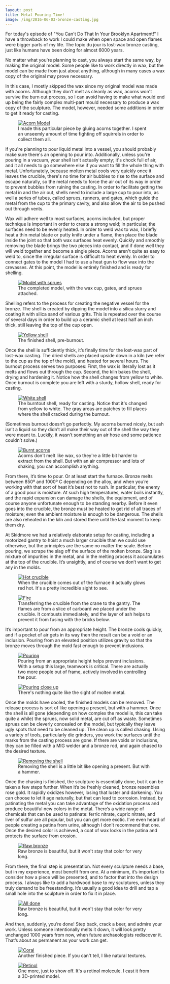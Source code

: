 ```yaml
---
layout: post
title: Metal Pouring Time!
image: /img/2016-06-03-bronze-casting.jpg
---
```


For today's episode of "You Can't Do That In Your Brooklyn Apartment!" I have a throwback to work I could make when open space and open flames were bigger parts of my life. The topic du jour is lost-wax bronze casting, just like humans have been doing for almost 6000 years.

No matter what you're planning to cast, you always start the same way, by making the original model. Some people like to work directly in wax, but the model can be made from just about anything, although in many cases a wax copy of the original may prove necessary.

In this case, I mostly skipped the wax since my original model was made with acorns. Although they don't melt as cleanly as wax, acorns won't survive the burn out process, so I can avoid having to make what would end up being the fairly complex multi-part mould necessary to produce a wax copy of the sculpture. The model, however, needed some additions in order to get it ready for casting. 

<figure>
<a href="https://lh3.googleusercontent.com/RypGCy3aA8Lzf7eEJ5OqEfeuhsSyxyxSwJCz4Pk1_56vLv4HrqWVA1n9Oz4cpK_JbS7f4f1NBtE3kpwvOrTPSweArrAbVJp8jNvpHh6Z8r_ucXP3DkA3j7DXVKJRrPovyqunqoyjYszmm44V2lhYssApfOzc2knky0G72vJXYORkhIZHpIr5O9pdUIk-uSFisLFOJzwpdONqdQ8Q-SksQ4OscXwM-XwOqBjJie56ISEdUB6KvqsbsZXFRliVqFo_Z9zv9DMufyc6yz-0cAQ1vZ0ESRWjRxw4JI6Ufdh3uigIaL4yz5fCGEVQjYIRzPsTsxAa8jY5tCWnuYHiyvba6LpYRwkJvT7x7mnZNrPeBRN3tKl469elIwkUNi512PqFNaC0h_gHi_g220ndV3DRMDbwUlLdfjpXYnfPFkVuASeskeUpMhvwUXZRoqS7Q-gElXdUGG30VpsVrwMVkzHrpMzFIEkD7xvY05fqTX7IDZl-zn4_CnnaF0E4zZq-YYs8QgMm2bo7-yg6Com44JzQpDAmCH6cZJdVZtPMjofSeJWnkT59LtqEnCg4biDs5Ry_La0qYuumOc45M4w3m4FE0hmxqt9HAbI=w1208-h1610-no" data-lightbox="Bronze" data-title="I made this particular piece by gluing acorns together. I spent an unseemly amount of time fighting off squirrels in order to collect them all.">
	<img src="https://lh3.googleusercontent.com/RypGCy3aA8Lzf7eEJ5OqEfeuhsSyxyxSwJCz4Pk1_56vLv4HrqWVA1n9Oz4cpK_JbS7f4f1NBtE3kpwvOrTPSweArrAbVJp8jNvpHh6Z8r_ucXP3DkA3j7DXVKJRrPovyqunqoyjYszmm44V2lhYssApfOzc2knky0G72vJXYORkhIZHpIr5O9pdUIk-uSFisLFOJzwpdONqdQ8Q-SksQ4OscXwM-XwOqBjJie56ISEdUB6KvqsbsZXFRliVqFo_Z9zv9DMufyc6yz-0cAQ1vZ0ESRWjRxw4JI6Ufdh3uigIaL4yz5fCGEVQjYIRzPsTsxAa8jY5tCWnuYHiyvba6LpYRwkJvT7x7mnZNrPeBRN3tKl469elIwkUNi512PqFNaC0h_gHi_g220ndV3DRMDbwUlLdfjpXYnfPFkVuASeskeUpMhvwUXZRoqS7Q-gElXdUGG30VpsVrwMVkzHrpMzFIEkD7xvY05fqTX7IDZl-zn4_CnnaF0E4zZq-YYs8QgMm2bo7-yg6Com44JzQpDAmCH6cZJdVZtPMjofSeJWnkT59LtqEnCg4biDs5Ry_La0qYuumOc45M4w3m4FE0hmxqt9HAbI=w1208-h1610-no" alt="Acorn Model" title="I made this particular piece by gluing acorns together. I spent an unseemly amount of time fighting off squirrels in order to collect them all.">
</a>
<figcaption>I made this particular piece by gluing acorns together. I spent an unseemly amount of time fighting off squirrels in order to collect them all.</figcaption>
</figure>

If you're planning to pour liquid metal into a vessel, you should probably make sure there's an opening to pour into. Additionally, unless you're pouring in a vacuum, your shell isn't actually empty; it's chock full of air, and it all needs to go somewhere else if you want to fill the whole thing with metal. Unfortunately, because molten metal cools very quickly once it leaves the crucible, there's no time for air bubbles to rise to the surface and escape naturally, so the metal needs to force the air out of its way in order to prevent bubbles from ruining the casting. In order to facilitate getting the metal in and the air out, shells need to include a large cup to pour into, as well a series of tubes, called sprues, runners, and gates, which guide the metal from the cup to the primary cavity, and also allow the air to be pushed out through vents. 

Wax will adhere well to most surfaces, acorns included, but proper technique is important in order to create a strong weld; in particular, the surfaces need to be evenly heated. In order to weld wax to wax, I briefly heat a thin metal blade or putty knife under a flame, then place the blade inside the joint so that both wax surfaces heat evenly. Quickly and smoothly removing the blade brings the two pieces into contact, and if done well they will weld together and become a single piece. Acorns aren't quite as easy to weld to, since the irregular surface is difficult to heat evenly. In order to connect gates to the model I had to use a heat gun to flow wax into the crevasses. At this point, the model is entirely finished and is ready for shelling.

<figure>
<a href="https://lh3.googleusercontent.com/Co4N4GXfgvc5_E-fl1ZpicUD3KpG8endb8hj-ecENcMEFJ4jUv3rPYBCTxqI57maQuJRrDy1YJl0s2Dh69yB4b_SG2hLKjS0bIhuuaNM1ljcPKgKgp1oY2JoaKuXgKfC1KL57Lb_AQeDd8AkT1VIiyp92IP7b-0m_vKqx-eXti9cMHv6Xnh6stWkITX9qGIrkTpRMeU7S0Zslv-dUrVQ-JF1OzabGhSyJpDPbvy_MRG1sC74mK_NfhYs1pQ_uZLscCnshZC0xiCU0s-NAk1a0V1WCpnZ4LPelzsllr_FZRkS6gJouKo_acOJ3gZj-Zow3J9wtV4spBIAl7AeinOlZ58Mu9qT-XTerxQoOaiIuxwT8bZqb9x5ctR4NUA_JP2Y0pVmQ7gKkFXPf4pF5OIiXBs22VMtTmnAx4_SvHGlfdhiCIExGXAVF237JOYHS4idueqdjoVydxpx3FUD6zPcQcX77r7YfzEL-CFMuNvgPs0p3i5usdS9Z6_VoYy4o6B507lZBbF6DHRrXIkKSbvy-xswp4flup70wjfoefBWnip9dVjJGHibxt3HOtxjqFY5HF_i5arW6ZvKL90-L1u6_PbH9ugjvmM=w1208-h1610-no" data-lightbox="Bronze" data-title="The completed model, with the wax cup, gates, and sprues attached.">
	<img src="https://lh3.googleusercontent.com/Co4N4GXfgvc5_E-fl1ZpicUD3KpG8endb8hj-ecENcMEFJ4jUv3rPYBCTxqI57maQuJRrDy1YJl0s2Dh69yB4b_SG2hLKjS0bIhuuaNM1ljcPKgKgp1oY2JoaKuXgKfC1KL57Lb_AQeDd8AkT1VIiyp92IP7b-0m_vKqx-eXti9cMHv6Xnh6stWkITX9qGIrkTpRMeU7S0Zslv-dUrVQ-JF1OzabGhSyJpDPbvy_MRG1sC74mK_NfhYs1pQ_uZLscCnshZC0xiCU0s-NAk1a0V1WCpnZ4LPelzsllr_FZRkS6gJouKo_acOJ3gZj-Zow3J9wtV4spBIAl7AeinOlZ58Mu9qT-XTerxQoOaiIuxwT8bZqb9x5ctR4NUA_JP2Y0pVmQ7gKkFXPf4pF5OIiXBs22VMtTmnAx4_SvHGlfdhiCIExGXAVF237JOYHS4idueqdjoVydxpx3FUD6zPcQcX77r7YfzEL-CFMuNvgPs0p3i5usdS9Z6_VoYy4o6B507lZBbF6DHRrXIkKSbvy-xswp4flup70wjfoefBWnip9dVjJGHibxt3HOtxjqFY5HF_i5arW6ZvKL90-L1u6_PbH9ugjvmM=w1208-h1610-no" alt="Model with sprues" title="The completed model, with the wax cup, gates, and sprues attached.">
</a>
<figcaption>The completed model, with the wax cup, gates, and sprues attached.</figcaption>
</figure>

Shelling refers to the process for creating the negative vessel for the bronze. The shell is created by dipping the model into a silica slurry and coating it with silica sand of various grits. This is repeated over the course of several days in order to build up a ceramic shell at least half an inch thick, still leaving the top of the cup open.

<figure>
<a href="https://lh3.googleusercontent.com/OGl8YTGLbMCM17EOSUgcv80krbNWSE8y8wGURftSTjqI80uDycxlHQ1456I95QY8p_0wqZ75q--bb68h1Kzk-CunayIChRBOFG7WRLh8Zr4jmLJE154au_2Hs-qxvvSRXgiud7ZGJZXpEbF3tFvKLewFUutgLK8Yftk1pcek3V99tucoVj8D4MmzkFf2AQET-xLQ6a-vWzPFeTHzDWZx3MA6y9R-lvz-BRURhnyb-2yUzLc1EHmsRLeNsHxgFvgtghTzgECvVKA3QDGdzaU84LdYSelygxxuX9oNK19YDSHsPMufmtbjXBtZ4XLYKWVSkZ-kzGGhyx9TXDH-sbuf1eKGWIwmTs2tqX71V5lrIauYrXm1ivNx-1hg_6UmH2Rl1dKmGC48vlexDwULrWv2bek_fSrKGYw8aHuXlawOrw7r7g5rCtPIUjw8CkOyZRyUKCMyv82yfJUjwLCK2TLFhX6SuNpZ0nWIC5HTN5lyH58P8SNbDXEfiKC-1xKSHr9a0z-c5S9yDGZPEZ1HX3Dha7XTyu8Sxjr5d6PBKVM3xC5GPJ_1Y3Epi2YRCBSMD6R7ff2BNHgzbvLp7X1FjJ9HTuQuerPkymM=w1208-h1610-no" data-lightbox="Bronze" data-title="The finished shell, pre-burnout.">
	<img src="https://lh3.googleusercontent.com/OGl8YTGLbMCM17EOSUgcv80krbNWSE8y8wGURftSTjqI80uDycxlHQ1456I95QY8p_0wqZ75q--bb68h1Kzk-CunayIChRBOFG7WRLh8Zr4jmLJE154au_2Hs-qxvvSRXgiud7ZGJZXpEbF3tFvKLewFUutgLK8Yftk1pcek3V99tucoVj8D4MmzkFf2AQET-xLQ6a-vWzPFeTHzDWZx3MA6y9R-lvz-BRURhnyb-2yUzLc1EHmsRLeNsHxgFvgtghTzgECvVKA3QDGdzaU84LdYSelygxxuX9oNK19YDSHsPMufmtbjXBtZ4XLYKWVSkZ-kzGGhyx9TXDH-sbuf1eKGWIwmTs2tqX71V5lrIauYrXm1ivNx-1hg_6UmH2Rl1dKmGC48vlexDwULrWv2bek_fSrKGYw8aHuXlawOrw7r7g5rCtPIUjw8CkOyZRyUKCMyv82yfJUjwLCK2TLFhX6SuNpZ0nWIC5HTN5lyH58P8SNbDXEfiKC-1xKSHr9a0z-c5S9yDGZPEZ1HX3Dha7XTyu8Sxjr5d6PBKVM3xC5GPJ_1Y3Epi2YRCBSMD6R7ff2BNHgzbvLp7X1FjJ9HTuQuerPkymM=w1208-h1610-no" alt="Yellow shell" title="The finished shell, pre-burnout.">
</a>
<figcaption>The finished shell, pre-burnout.</figcaption>
</figure>

Once the shell is sufficiently thick, it’s finally time for the lost-wax part of lost-wax casting. The dried shells are placed upside down in a kiln (we refer to the cup as the top of the mold), and heated for several hours. The burnout process serves two purposes: First, the wax is literally lost as it melts and flows out through the cup. Second, the kiln bakes the shell, drying and hardening it. Notice how the shell changes from yellow to white. Once burnout is complete you are left with a sturdy, hollow shell, ready for casting.

<figure>
<a href="https://lh3.googleusercontent.com/F5ATnCk6-78RqbXLLWCEwH4YopZ3nAo4e4Qo0ghJqcSeIWCN7vahDpxqV7t9QcVvfyUH_txxmYOV0jY6pjQaSV48MABgUzWQd9DRVC99A9lrDZuCXAtStAgBlF3sftbCNZDRmHsnBRANLAl-WLHHvJIOuCA1cg_C2qAAv0xBFigOSss0v-1fWULWT8htJK5IpLyloBH3ib-aFkuWN0VI_fcCajiHDaCmxcid2dFTVR02fj39DBD8F4wO5D53PgAZ50lhG-m1ZdHhWVt2Il7e6W8-2ygIQI_Zx6AGi9V4R1p3yVZKiwiZ_DWPQnDey4fnk0s_JvF2kVpAE8Dp7ytnDuj9d4R5g534OUwNGB-z_WW-aEhaaN8f5ICOu5IepXOInFQC8WjfX5SmQhZxnSGcxTGcIUSI5ANFRCOyCZFOyd-iY2KRHDpcGLDT_CtI9uToTPJsM-29FdZREAi-8YZbXmEVrfZYjn9ybcsSTOiG1o9tg_jqsCh_Z2VJ8R2kiXYg6UWRgbrCEOfoa9xW2d8C9ME67Dl_3q1CMl4E6tX8dRMzWASQqUfIfjIORsB53_RghgT0pl4ouM4rX618H_V5Is4MdMT5L-c=w1208-h1610-no" data-lightbox="Bronze" data-title="The burntout shell, ready for casting. Notice that it's changed from yellow to white. The gray areas are patches to fill places where the shell cracked during the burnout.">
	<img src="https://lh3.googleusercontent.com/F5ATnCk6-78RqbXLLWCEwH4YopZ3nAo4e4Qo0ghJqcSeIWCN7vahDpxqV7t9QcVvfyUH_txxmYOV0jY6pjQaSV48MABgUzWQd9DRVC99A9lrDZuCXAtStAgBlF3sftbCNZDRmHsnBRANLAl-WLHHvJIOuCA1cg_C2qAAv0xBFigOSss0v-1fWULWT8htJK5IpLyloBH3ib-aFkuWN0VI_fcCajiHDaCmxcid2dFTVR02fj39DBD8F4wO5D53PgAZ50lhG-m1ZdHhWVt2Il7e6W8-2ygIQI_Zx6AGi9V4R1p3yVZKiwiZ_DWPQnDey4fnk0s_JvF2kVpAE8Dp7ytnDuj9d4R5g534OUwNGB-z_WW-aEhaaN8f5ICOu5IepXOInFQC8WjfX5SmQhZxnSGcxTGcIUSI5ANFRCOyCZFOyd-iY2KRHDpcGLDT_CtI9uToTPJsM-29FdZREAi-8YZbXmEVrfZYjn9ybcsSTOiG1o9tg_jqsCh_Z2VJ8R2kiXYg6UWRgbrCEOfoa9xW2d8C9ME67Dl_3q1CMl4E6tX8dRMzWASQqUfIfjIORsB53_RghgT0pl4ouM4rX618H_V5Is4MdMT5L-c=w1208-h1610-no" alt="White shell" title="The burntout shell, ready for casting. Notice that it's changed from yellow to white. The gray areas are patches to fill places where the shell cracked during the burnout.">
</a>
<figcaption>The burntout shell, ready for casting. Notice that it's changed from yellow to white. The gray areas are patches to fill places where the shell cracked during the burnout.</figcaption>
</figure>

(Sometimes burnout doesn’t go perfectly. My acorns burned nicely, but ash isn’t a liquid so they didn’t all make their way out of the shell the way they were meant to. Luckily, it wasn’t something an air hose and some patience couldn’t solve.)

<figure>
<a href="https://lh3.googleusercontent.com/Bt20avflZps78xoJjbE4GJD_BiNHJfx5Y-y8acO1LGuq8GLGAuBneiSEY9k4eUF79OhdwIeIe_2pgidF0572hu8jt0B8vdI0KVmLU06lkwwWJXfj4gGiwdvaL0zOea8qRCNKXIF4CUC4Yo3KPhbuqNCeLQURK4Q_5M_jN6M8k8D8KLfm_xlctjSZvGD2jsyXO9_O20yCQu1Yl3vjc1YTMZuey8O4LR4WFAji0LHfjcX5C-NocLPlZbfnUFCnVqOdigVa7llDMSeHVdVbrJw51FnkpimYCOjKGNohUJF3bQmz7B8euvYWYd7VclqbKcjnRD2qdnOPozNxjlMnB571zqjwnNyUIBnLcsVBeq5UfeoIZaFBVfETg88-JbpCoGM6sk-hMeeB2SQBTUI1tb3In_JWtbUViOEESRf6mFOQ3B3nx19s0Z4UOLoyTK4ddLTnFWxq9me08kc6Z6NGjjNqhF2Pg6ajUxxXERSagJd2o-BaSJMarUDcu99YTBxHyl_x-EfqRCNJMfY9eGRezaUWe_G1zNc3JMFf6Zwy5HsBTIRSvk_wuTHhBbs4iTbKPdcuyD5TtocY8RINYJe18MA3YmkUO3KXlsg=w1208-h1610-no" data-lightbox="Bronze" data-title="Acorns don't melt like wax, so they're a little bit harder to extract from the shell. But with an air compressor and lots of shaking, you can accomplish anything.">
	<img src="https://lh3.googleusercontent.com/Bt20avflZps78xoJjbE4GJD_BiNHJfx5Y-y8acO1LGuq8GLGAuBneiSEY9k4eUF79OhdwIeIe_2pgidF0572hu8jt0B8vdI0KVmLU06lkwwWJXfj4gGiwdvaL0zOea8qRCNKXIF4CUC4Yo3KPhbuqNCeLQURK4Q_5M_jN6M8k8D8KLfm_xlctjSZvGD2jsyXO9_O20yCQu1Yl3vjc1YTMZuey8O4LR4WFAji0LHfjcX5C-NocLPlZbfnUFCnVqOdigVa7llDMSeHVdVbrJw51FnkpimYCOjKGNohUJF3bQmz7B8euvYWYd7VclqbKcjnRD2qdnOPozNxjlMnB571zqjwnNyUIBnLcsVBeq5UfeoIZaFBVfETg88-JbpCoGM6sk-hMeeB2SQBTUI1tb3In_JWtbUViOEESRf6mFOQ3B3nx19s0Z4UOLoyTK4ddLTnFWxq9me08kc6Z6NGjjNqhF2Pg6ajUxxXERSagJd2o-BaSJMarUDcu99YTBxHyl_x-EfqRCNJMfY9eGRezaUWe_G1zNc3JMFf6Zwy5HsBTIRSvk_wuTHhBbs4iTbKPdcuyD5TtocY8RINYJe18MA3YmkUO3KXlsg=w1208-h1610-no" alt="Burnt acorns" title="Acorns don't melt like wax, so they're a little bit harder to extract from the shell. But with an air compressor and lots of shaking, you can accomplish anything.">
</a>
<figcaption>Acorns don't melt like wax, so they're a little bit harder to extract from the shell. But with an air compressor and lots of shaking, you can accomplish anything.</figcaption>
</figure>

From there, it’s time to pour. Or at least start the furnace. Bronze melts between 850º and 1000º C depending on the alloy, and when you’re working with that sort of heat it’s best not to rush. In particular, the enemy of a good pour is moisture. At such high temperatures, water boils instantly, and the rapid expansion can damage the shells, the equipment, and of course anyone unfortunate enough to be standing nearby. Before it even goes into the crucible, the bronze must be heated to get rid of all traces of moisture; even the ambient moisture is enough to be dangerous. The shells are also reheated in the kiln and stored there until the last moment to keep them dry.

At Skidmore we had a relatively elaborate setup for casting, including a motorized gantry to hoist a much larger crucible than we could use otherwise, but the principles are the same no matter the scale. Before pouring, we scrape the slag off the surface of the molten bronze. Slag is a mixture of impurities in the metal, and in the melting process it accumulates at the top of the crucible. It’s unsightly, and of course we don’t want to get any in the molds.

<figure>
<a href="https://lh3.googleusercontent.com/CLsY8r6b2GHuQWm7AI7v6nk1NqN-F8G8QFWhDW0Iw89VTFmEkRcHxhYMg8YiupCg5rxloM4qvPnL0KH2d1j1bpOGKf5m_SOo9p4dJGJcPmwBvM4LyoEJ08yDDV-YxVdYLuMsA5D6T6urJR5_t0fgh1-kLqZohacTJ1FPE__lPygmkDQt9suW9rkfFq7wS2bFtiqkIbuWKU_TYj-5kEOROM5aCBTkTVLEPsgMyQqkP150ddumNtOU_MAo4eHg4NP2Cbv8mKJE_ypD1gCBnxtb0WNyVyQLbSN5Pq70ZwJ6ApOfjhihCd3FA1OJipAKr6sCydqzMuj51K9yE2cQEUhf7bgsY8GwLeqaI39e47tzS26Ak4NkHfr_tlUghfv4_yHkppEq9lBYJyoRAW6ZgXhSKsfWGwSos7XMnofXg0JQgsBXzOLLj9eP29NAVf7bnoOFOa2FrWfDKcEZrJPIAfERHFTrlO901qV9qayqBKWWSzerVxxei5WiS4OquNMYx_opgqpXFQuIayQqMZvWT1VlutTmBEn2We516ruODNvlZZYNlw7kufcFuuFtsMgPUNjaHfKO0-Z0FfzAVtp4FfNxb5HHPZDs_mA=w2048-h1360-no" data-lightbox="Bronze" data-title="When the crucible comes out of the furnace it actually glows red hot. It's a pretty incredible sight to see.">
	<img src="https://lh3.googleusercontent.com/CLsY8r6b2GHuQWm7AI7v6nk1NqN-F8G8QFWhDW0Iw89VTFmEkRcHxhYMg8YiupCg5rxloM4qvPnL0KH2d1j1bpOGKf5m_SOo9p4dJGJcPmwBvM4LyoEJ08yDDV-YxVdYLuMsA5D6T6urJR5_t0fgh1-kLqZohacTJ1FPE__lPygmkDQt9suW9rkfFq7wS2bFtiqkIbuWKU_TYj-5kEOROM5aCBTkTVLEPsgMyQqkP150ddumNtOU_MAo4eHg4NP2Cbv8mKJE_ypD1gCBnxtb0WNyVyQLbSN5Pq70ZwJ6ApOfjhihCd3FA1OJipAKr6sCydqzMuj51K9yE2cQEUhf7bgsY8GwLeqaI39e47tzS26Ak4NkHfr_tlUghfv4_yHkppEq9lBYJyoRAW6ZgXhSKsfWGwSos7XMnofXg0JQgsBXzOLLj9eP29NAVf7bnoOFOa2FrWfDKcEZrJPIAfERHFTrlO901qV9qayqBKWWSzerVxxei5WiS4OquNMYx_opgqpXFQuIayQqMZvWT1VlutTmBEn2We516ruODNvlZZYNlw7kufcFuuFtsMgPUNjaHfKO0-Z0FfzAVtp4FfNxb5HHPZDs_mA=w2048-h1360-no" alt="Hot crucible" title="When the crucible comes out of the furnace it actually glows red hot. It's a pretty incredible sight to see.">
</a>
<figcaption>When the crucible comes out of the furnace it actually glows red hot. It's a pretty incredible sight to see.</figcaption>
</figure>

<figure>
<a href="https://lh3.googleusercontent.com/Irst_WENnzfva3MIn0UDmExDhXJKPs4godOC1fgePe9-mfp5PXa5YbnR8V26v7lcLNSfUmNUFacUasvsbaG6xeDKZudwZjhNYkG8f5NcjhQp4yVqvO-q-9qITtGj-BN2SoO2sH0Hn75Rz4JLWzQ2vOTxq1K3gQECwu9Pk66_fIaQHEJEoKPE-fAgT5hV5_UDcP_d3tubvQ70F1wQbDPqZlSvk59-RTy3VfPJ0-yw996eHenKTNn5kAo1HQkJ7jy0SlFXRk6rCtJJu7gl6OhgMzHZX8z-YIJzUankufSI7ZgjeRnYhQmyR8TH4C57xydU7Ur-EOUGUkmYjcbo3MBzLYGkm5iocIz9pg3uVQuw0166Yr8dljmwCowbr2I6r_9VYCM80p8473Hvg0ODDdhdcjv11w5ZaCWleNxlJDytDv4J5EANCXjuMQ8ZBToqoEMkZ3UHsFRZCPxn2cMFrHbXxmg298ZNvWR2pfWFU5lfuwYtEZOozJRgoV9g8DF8b8Pe8utBUWLCumP4QeGaybH8JtqDB9hFSVMTpTVl6TIReuTs9U3GgeUvME79wwdimD5fVxjw0CgQWzp6miag2EYnNFsZleCc8No=w2048-h1391-no" data-lightbox="Bronze" data-title="Transferring the crucible from the crane to the gantry. The flames are from a slice of carboard we placed under the crucible. It combusts immediately, and the layer of ash helps to prevent it from fusing with the bricks below.">
	<img src="https://lh3.googleusercontent.com/Irst_WENnzfva3MIn0UDmExDhXJKPs4godOC1fgePe9-mfp5PXa5YbnR8V26v7lcLNSfUmNUFacUasvsbaG6xeDKZudwZjhNYkG8f5NcjhQp4yVqvO-q-9qITtGj-BN2SoO2sH0Hn75Rz4JLWzQ2vOTxq1K3gQECwu9Pk66_fIaQHEJEoKPE-fAgT5hV5_UDcP_d3tubvQ70F1wQbDPqZlSvk59-RTy3VfPJ0-yw996eHenKTNn5kAo1HQkJ7jy0SlFXRk6rCtJJu7gl6OhgMzHZX8z-YIJzUankufSI7ZgjeRnYhQmyR8TH4C57xydU7Ur-EOUGUkmYjcbo3MBzLYGkm5iocIz9pg3uVQuw0166Yr8dljmwCowbr2I6r_9VYCM80p8473Hvg0ODDdhdcjv11w5ZaCWleNxlJDytDv4J5EANCXjuMQ8ZBToqoEMkZ3UHsFRZCPxn2cMFrHbXxmg298ZNvWR2pfWFU5lfuwYtEZOozJRgoV9g8DF8b8Pe8utBUWLCumP4QeGaybH8JtqDB9hFSVMTpTVl6TIReuTs9U3GgeUvME79wwdimD5fVxjw0CgQWzp6miag2EYnNFsZleCc8No=w2048-h1391-no" alt="Fire" title="Transferring the crucible from the crane to the gantry. The flames are from a slice of carboard we placed under the crucible. It combusts immediately, and the layer of ash helps to prevent it from fusing with the bricks below.">
</a>
<figcaption>Transferring the crucible from the crane to the gantry. The flames are from a slice of carboard we placed under the crucible. It combusts immediately, and the layer of ash helps to prevent it from fusing with the bricks below.</figcaption>
</figure>

It’s important to pour from an appropriate height. The bronze cools quickly, and if a pocket of air gets in its way then the result can be a void or an inclusion. Pouring from an elevated position utilizes gravity so that the bronze moves through the mold fast enough to prevent inclusions.

<figure>
<a href="https://lh3.googleusercontent.com/CkuWb6UkPAuB10ZGg2H6IqGihVfOqE7MX8vHIBJF286YGCHsnvmuGNVCVgrJIfX12vrMAb67hUH8C5YwW0T5EoYzNmYrx3KjJTidJwfglu2loQEopKNAJommxinlKJH_QFdFLL2BCkLXreabVzzrRnokUM4WAlYHxydI0_slyRIjpKxG9Z3jeIf0lHxZ42-ItRHbWhprbz8mYaIfoOU4whvTkRCDXfYhs1kLpIafkzmSdqTbC4q7ZZ-siJBKimV8qoSCMZyHeMKzyi4VNgEjCwL6Q7jRfdZDOqWow58IWzrbMxqLea1hWpfK6sF36kikD75AXarq2S51tRApOYbyFHeckQ52DeWIGVQrpRiIcNurP-NiRrK4y-hkwCRxxWCEcwrqRKJcdpIhcpv-ACAK_2np8I7ivA6zl1ZuPVuH0LSL1SCh9-mGCI6A856IilhhqzPFrd4EOf6QmYTD8MX3uYvMKxNO7NdxWlEpczrEBFHc5YJU_KgcTtvYRe67RcOcV5vDiWeYMcIVaIJJ_C4r8dBrzdBTMe9xk3japPCTPcfGGRbAnD0fw7vNg-GBa1j7eCVjFMmO2gEnToj7mDZye1lpyu_uc8I=w2048-h1360-no" data-lightbox="Bronze" data-title="Pouring from an appropriate height helps prevent inclusions. With a setup this large, teamwork is critical. There are actually two more people out of frame, actively involved in controlling the pour.">
	<img src="https://lh3.googleusercontent.com/CkuWb6UkPAuB10ZGg2H6IqGihVfOqE7MX8vHIBJF286YGCHsnvmuGNVCVgrJIfX12vrMAb67hUH8C5YwW0T5EoYzNmYrx3KjJTidJwfglu2loQEopKNAJommxinlKJH_QFdFLL2BCkLXreabVzzrRnokUM4WAlYHxydI0_slyRIjpKxG9Z3jeIf0lHxZ42-ItRHbWhprbz8mYaIfoOU4whvTkRCDXfYhs1kLpIafkzmSdqTbC4q7ZZ-siJBKimV8qoSCMZyHeMKzyi4VNgEjCwL6Q7jRfdZDOqWow58IWzrbMxqLea1hWpfK6sF36kikD75AXarq2S51tRApOYbyFHeckQ52DeWIGVQrpRiIcNurP-NiRrK4y-hkwCRxxWCEcwrqRKJcdpIhcpv-ACAK_2np8I7ivA6zl1ZuPVuH0LSL1SCh9-mGCI6A856IilhhqzPFrd4EOf6QmYTD8MX3uYvMKxNO7NdxWlEpczrEBFHc5YJU_KgcTtvYRe67RcOcV5vDiWeYMcIVaIJJ_C4r8dBrzdBTMe9xk3japPCTPcfGGRbAnD0fw7vNg-GBa1j7eCVjFMmO2gEnToj7mDZye1lpyu_uc8I=w2048-h1360-no" alt="Pouring" title="Pouring from an appropriate height helps prevent inclusions. With a setup this large, teamwork is critical. There are actually two more people out of frame, actively involved in controlling the pour.">
</a>
<figcaption>Pouring from an appropriate height helps prevent inclusions. With a setup this large, teamwork is critical. There are actually two more people out of frame, actively involved in controlling the pour.</figcaption>
</figure>

<figure>
<a href="https://lh3.googleusercontent.com/GgLOWbA_jASOIaJYxQFrFdr9ro4k8ID6fRbNtnABUbLM-R3PQC3QbVq6q20doVtFftQTf1Ajv9V17h6fBsb8f01NCIEBodJAONB-cLExgX7JJSQ4gycSyMD3sVVB5pF9echF0pSOfCeg3CzoKi9JPrjFBo4XwYJlrm44BzwHMY-WTA1dFCgl73Jxdzk_Pxw2x_Oo6iCSNzplqTH6egRiVPqcEslsTuic9_UQg-SH3dDQFzzSv3t7Y4maLYYl1YWgkRDYPQnUPyj4VpFr28Qxit7WdrGA38GI8vmrR0RzqyxDSmQAA2-Z4Sk-cMxU8wvHnjI1OxECMMniNpj8KB09Qm0fCs2ktb9UH406k50GjyEsGeLfaWg0aaR2V4oTobYLoxH4MBiioBQOYe7cPAxBJmcgTuQX1OI07dQ9aCiEpI12Yilnfa1HPZF0kclxOmQAMMWoi2r7GYwucdOfGDMdtcLLwF5HguPFM6yOJy7ert4HjUrSEQGOMTnh-b1nZ1EyaSsiVNePqb-D1XJLdB0Slo5v9yIbIPQPzOOJVagXdyob3OySo4YyZs_dY-lGD0xjsMwCnXP1IMb9JunzC0bgs_NR6SbmS7A=w2048-h1385-no" data-lightbox="Bronze" data-title="There's nothing quite like the sight of molten metal.">
	<img src="https://lh3.googleusercontent.com/GgLOWbA_jASOIaJYxQFrFdr9ro4k8ID6fRbNtnABUbLM-R3PQC3QbVq6q20doVtFftQTf1Ajv9V17h6fBsb8f01NCIEBodJAONB-cLExgX7JJSQ4gycSyMD3sVVB5pF9echF0pSOfCeg3CzoKi9JPrjFBo4XwYJlrm44BzwHMY-WTA1dFCgl73Jxdzk_Pxw2x_Oo6iCSNzplqTH6egRiVPqcEslsTuic9_UQg-SH3dDQFzzSv3t7Y4maLYYl1YWgkRDYPQnUPyj4VpFr28Qxit7WdrGA38GI8vmrR0RzqyxDSmQAA2-Z4Sk-cMxU8wvHnjI1OxECMMniNpj8KB09Qm0fCs2ktb9UH406k50GjyEsGeLfaWg0aaR2V4oTobYLoxH4MBiioBQOYe7cPAxBJmcgTuQX1OI07dQ9aCiEpI12Yilnfa1HPZF0kclxOmQAMMWoi2r7GYwucdOfGDMdtcLLwF5HguPFM6yOJy7ert4HjUrSEQGOMTnh-b1nZ1EyaSsiVNePqb-D1XJLdB0Slo5v9yIbIPQPzOOJVagXdyob3OySo4YyZs_dY-lGD0xjsMwCnXP1IMb9JunzC0bgs_NR6SbmS7A=w2048-h1385-no" alt="Pouring close up" title="There's nothing quite like the sight of molten metal.">
</a>
<figcaption>There's nothing quite like the sight of molten metal.</figcaption>
</figure>

Once the molds have cooled, the finished models can be removed. The release process is sort of like opening a present, but with a hammer. Once the shell is all gone (depending on how complex the model is, this can take quite a while) the sprues, now solid metal, are cut off as waste. Sometimes sprues can be cleverly concealed on the model, but typically they leave ugly spots that need to be cleaned up. The clean up is called chasing. Using a variety of tools, particularly die grinders, you work the surfaces until the marks from the casting process are gone. If there are voids or inclusions, they can be filled with a MIG welder and a bronze rod, and again chased to the desired texture.

<figure>
<a href="https://lh3.googleusercontent.com/01uEkoyWmncXkh8VEae67vKNgNJCi1vnkGT6TYj0vtUWYpQEowMEpjyZ84E-1aJQrdMGYwC9yWQuGU4fxZuFI2KZl2xW_EEQA9eBjo2KlsLJh3qQEJR8Q-lQM_zXhfvcI3uwL8F9gdbwFABlFsgpw64EvbMKOadS-Yuu2r9nigwB5Rm0xqAJ97VUYBPP7OWndicRVVrLIbkJ31Xw3RV_gYhCEhGM53uf-NPG_YyiQP-oesnmiqMy8f5wtmOGNYDsjoaye1dRIWN9caZVIXV9Slvv0bfP5r9bkb7gufsVP1vIJ8sb5Nlq-dNtVdcu-UP-9rjeUvhfNwaKncobGa-ZFsCmja73XXKo8G-3KRWZ8WU0ADffR83SVOc7OmXB1CJ4Mmuzm046Pf6P3hZKHRvxEwFTjuo_9fZmCxAezV0DwViFzOqlwJCGH3F2fAt9eNuFqoORbFMrcMyNe2p-lkjgpgiSljpS7U6jhsnMocYu51EzjS8pkefnx0Hiwm-n0q2sL9Jznc6ATg7ymFIwlYVJwiYsjfP5NsbO9L6VR7fQlxfJ4K4_9RviQg5xh30AonvzieFUib9n0xnTbHp-TAoktL829_B1uvg=w1208-h1610-no" data-lightbox="Bronze" data-title="Removing the shell is a little bit like opening a present. But with a hammer.">
	<img src="https://lh3.googleusercontent.com/01uEkoyWmncXkh8VEae67vKNgNJCi1vnkGT6TYj0vtUWYpQEowMEpjyZ84E-1aJQrdMGYwC9yWQuGU4fxZuFI2KZl2xW_EEQA9eBjo2KlsLJh3qQEJR8Q-lQM_zXhfvcI3uwL8F9gdbwFABlFsgpw64EvbMKOadS-Yuu2r9nigwB5Rm0xqAJ97VUYBPP7OWndicRVVrLIbkJ31Xw3RV_gYhCEhGM53uf-NPG_YyiQP-oesnmiqMy8f5wtmOGNYDsjoaye1dRIWN9caZVIXV9Slvv0bfP5r9bkb7gufsVP1vIJ8sb5Nlq-dNtVdcu-UP-9rjeUvhfNwaKncobGa-ZFsCmja73XXKo8G-3KRWZ8WU0ADffR83SVOc7OmXB1CJ4Mmuzm046Pf6P3hZKHRvxEwFTjuo_9fZmCxAezV0DwViFzOqlwJCGH3F2fAt9eNuFqoORbFMrcMyNe2p-lkjgpgiSljpS7U6jhsnMocYu51EzjS8pkefnx0Hiwm-n0q2sL9Jznc6ATg7ymFIwlYVJwiYsjfP5NsbO9L6VR7fQlxfJ4K4_9RviQg5xh30AonvzieFUib9n0xnTbHp-TAoktL829_B1uvg=w1208-h1610-no" alt="Removing the shell" title="Removing the shell is a little bit like opening a present. But with a hammer.">
</a>
<figcaption>Removing the shell is a little bit like opening a present. But with a hammer.</figcaption>
</figure>

Once the chasing is finished, the sculpture is essentially done, but it can be taken a few steps further. When it’s be freshly cleaned, bronze resembles rose gold. It rapidly oxidizes however, losing that luster and darkening. You can choose to let it age naturally, but that can lead to corrosion. Instead, by patinating the metal you can take advantage of the oxidation process and produce beautiful new colors in the metal. There’s a wide range of chemicals that can be used to patinate: ferric nitrate, cupric nitrate, and liver of sulfur are all popular, but you can get more exotic. I’ve even heard of people creating a patina from urine, although I don’t recommend that one. Once the desired color is achieved, a coat of wax locks in the patina and protects the surface from erosion.

<figure>
<a href="https://lh3.googleusercontent.com/lm4-Wl2rf5zkarW2NlYCFdyWDtHmIJRmlfYXhtoU8187TuedasE_LJsKAxmSW87Ei9PdpMHQk0rLIiWCAxOCnbcSWEcCIYVEBbpMu31POBRsQZHU_8z5gM-e0w-dN7BSxmilEzGV2akBiCdRNZbKKgb9F4OhoEpgUDDhKXX-XQvwr81SObyKDx1eysg6oMOaLBQ4FpXoczwMx1g_wsxm18CmlL7KopPbILz41sOt9V1Jy-v8-gMns4hXjO9bREm5Ml0UosO6LwFR_dQKe_a2NO6seUHTeAPmfqyx7vsK73QPR_WZlaAu8-BITbjrh3OuLolkpgkgSWzRT4VWzm7BRRExKbk8ZoSPVLjRpod0RYBsJdb8-QFDIucioHz5sUUC5PVt7mPV-xNZKK9W7wzCnQPiGQX3QFtWxkcahXNd-J4m9F69eVEAFNfgQs-DGdrUo7JF5fOc7S5whuvntivHS04HWpwPRVRoup2To8ThM_Rg6YnsqLHAsggUXXWwxXB4ExtH0VWWLcuzgrPzuK7tOAHGz18HbHctvsRSAM0HhX1izBzUYfHP5XdxjHHM8H9RGDpAiUUMPHbY-DY7ON_93WmbXUCsjCQ=w1208-h1610-no" data-lightbox="Bronze" data-title="Raw bronze is beautiful, but it won't stay that color for very long.">
	<img src="https://lh3.googleusercontent.com/01uEkoyWmncXkh8VEae67vKNgNJCi1vnkGT6TYj0vtUWYpQEowMEpjyZ84E-1aJQrdMGYwC9yWQuGU4fxZuFI2KZl2xW_EEQA9eBjo2KlsLJh3qQEJR8Q-lQM_zXhfvcI3uwL8F9gdbwFABlFsgpw64EvbMKOadS-Yuu2r9nigwB5Rm0xqAJ97VUYBPP7OWndicRVVrLIbkJ31Xw3RV_gYhCEhGM53uf-NPG_YyiQP-oesnmiqMy8f5wtmOGNYDsjoaye1dRIWN9caZVIXV9Slvv0bfP5r9bkb7gufsVP1vIJ8sb5Nlq-dNtVdcu-UP-9rjeUvhfNwaKncobGa-ZFsCmja73XXKo8G-3KRWZ8WU0ADffR83SVOc7OmXB1CJ4Mmuzm046Pf6P3hZKHRvxEwFTjuo_9fZmCxAezV0DwViFzOqlwJCGH3F2fAt9eNuFqoORbFMrcMyNe2p-lkjgpgiSljpS7U6jhsnMocYu51EzjS8pkefnx0Hiwm-n0q2sL9Jznc6ATg7ymFIwlYVJwiYsjfP5NsbO9L6VR7fQlxfJ4K4_9RviQg5xh30AonvzieFUib9n0xnTbHp-TAoktL829_B1uvg=w1208-h1610-no" alt="Raw bronze" title="Raw bronze is beautiful, but it won't stay that color for very long.">
</a>
<figcaption>Raw bronze is beautiful, but it won't stay that color for very long.</figcaption>
</figure>

From there, the final step is presentation. Not every sculpture needs a base, but in my experience, most benefit from one. At a minimum, it’s important to consider how a piece will be presented, and to factor that into the design process. I always like to add a hardwood base to my sculptures, unless they truly demand to be freestanding. It’s usually a good idea to drill and tap a small hole into the sculpture in order to fix it in place.

<figure>
<a href="https://lh3.googleusercontent.com/xzQlgIBo0uIz8wgNqFcwc2WAoU2L_fqSHBiiSwVY3-M1m2PZ6b6LolkxkVVsnH-WF59q1KBP-3-hMJkBaWXGawIdgEqh4iIFQOUtUFFFpF4ueiiWLJI3r-nKlVTPiyLgZlRSI2pGckUD6uLoWuKSl8qz9rIqSopxdUW89sQQ_OnYuzQh7M99iUwzwh37JhZys8F51BMXT3q9pPQ3sA2IIebAi2ZvUwzjvRqtve-HDe-PYELpWVkdmw6T0Ppt7ETNgCtf5Gzo_P88vecf0vxpueS8cb2WRR_zU2Z07p4-yRfocjxtLxg2PPFXqMCIVRU5GekeqB12u0M8o5Ti5vEy6fHAK3eMAYrDUMUZ9g0LWcGKRdhQDZuq67ZLFRdM97nVmv9ONmkhTjQUyHu8e5cFoHH1o4mGVx9PFhwoCG4ZU9wpU1dF7cs8Vj-5qGr2Nc8_bN6Cck3N5_h0Aq8eBGxmyawAURO5H0r30LukDGy6h8lqHW-AOXPRZGG-Sekll1ED4ShnnIzNCedyXt5S7_61WRWgcSgFLDu6atKTefe18rTatZH_1OlLJxd2E9x54h0Gy4d0Meb-NqHEo5cCZKKV8qz888GHEWA=w720-h1069-no" data-lightbox="Bronze" data-title="All done! The patina was made with liver of sulfur, and I removed some of it with steel wool to let the bronze shine through. I decided to leave this piece freestanding for now.">
	<img src="https://lh3.googleusercontent.com/xzQlgIBo0uIz8wgNqFcwc2WAoU2L_fqSHBiiSwVY3-M1m2PZ6b6LolkxkVVsnH-WF59q1KBP-3-hMJkBaWXGawIdgEqh4iIFQOUtUFFFpF4ueiiWLJI3r-nKlVTPiyLgZlRSI2pGckUD6uLoWuKSl8qz9rIqSopxdUW89sQQ_OnYuzQh7M99iUwzwh37JhZys8F51BMXT3q9pPQ3sA2IIebAi2ZvUwzjvRqtve-HDe-PYELpWVkdmw6T0Ppt7ETNgCtf5Gzo_P88vecf0vxpueS8cb2WRR_zU2Z07p4-yRfocjxtLxg2PPFXqMCIVRU5GekeqB12u0M8o5Ti5vEy6fHAK3eMAYrDUMUZ9g0LWcGKRdhQDZuq67ZLFRdM97nVmv9ONmkhTjQUyHu8e5cFoHH1o4mGVx9PFhwoCG4ZU9wpU1dF7cs8Vj-5qGr2Nc8_bN6Cck3N5_h0Aq8eBGxmyawAURO5H0r30LukDGy6h8lqHW-AOXPRZGG-Sekll1ED4ShnnIzNCedyXt5S7_61WRWgcSgFLDu6atKTefe18rTatZH_1OlLJxd2E9x54h0Gy4d0Meb-NqHEo5cCZKKV8qz888GHEWA=w720-h1069-no" alt="All done" title="All done! The patina was made with liver of sulfur, and I removed some of it with steel wool to let the bronze shine through. I decided to leave this piece freestanding for now.">
</a>
<figcaption>Raw bronze is beautiful, but it won't stay that color for very long.</figcaption>
</figure>

And then, suddenly, you’re done! Step back, crack a beer, and admire your work. Unless someone intentionally melts it down, it will look pretty unchanged 1000 years from now, when future archaeologists rediscover it. That’s about as permanent as your work can get.

<figure>
<a href="https://lh3.googleusercontent.com/N3lFA7plXJrCsdhor1UznFjBkEHjxYgS1UO_7MQYlR3fYA3IjHRWhhtvUO_K1T4xpSwLs0gSZavNUMOyJHmcQC_JwHj9VA5lsgvlO24siQ7XKInmU4v7S9kJKw7eMYNDKPrC6O5h9vF54yjs_K3CTKxdZvnsHkkDeD-hvpfzS5z59NT12z2uydOwsH7_n1C1OmH8BnrD21ivp1OJRMvhfCzMg_O_UC6haVQ15qdfmEkC6bMM-5rK_wFdwPG7bc22eRyWfQihXTd1-lHDcy_UovNPcpIOihB8WStuccN_H_G2s1bjgcyeUDZlZ6DXCJVTopJ3qxzAatK8xxhLlqyIs1Bx3T6YNh5ieHl5_YWrqb5pAWRAVy2uvAHru6pCkcFiQ0SW96TMcTxN0FEd_Prspm1529ZizInq3oT6PXlx_ATM6nHJ79CtZvOg2ua3kOUZQRDRnj6OkB2XzrdcKyDzphErN5a3n6mwPSj0AaywesS8CwLDxsGs9IHvClKgcd3VBA2jYBUMPfe-xAOsMVxhp3cBL5o27CIIOw4T42pXJ8iO3LFyrQIIuzV-KHwfa85HmAmn2OPYMs_-_44-EXqHMx2U22k4UlA=w860-h480-no" data-lightbox="Bronze" data-title="Another finished piece. If you can't tell, I like natural textures.">
	<img src="https://lh3.googleusercontent.com/N3lFA7plXJrCsdhor1UznFjBkEHjxYgS1UO_7MQYlR3fYA3IjHRWhhtvUO_K1T4xpSwLs0gSZavNUMOyJHmcQC_JwHj9VA5lsgvlO24siQ7XKInmU4v7S9kJKw7eMYNDKPrC6O5h9vF54yjs_K3CTKxdZvnsHkkDeD-hvpfzS5z59NT12z2uydOwsH7_n1C1OmH8BnrD21ivp1OJRMvhfCzMg_O_UC6haVQ15qdfmEkC6bMM-5rK_wFdwPG7bc22eRyWfQihXTd1-lHDcy_UovNPcpIOihB8WStuccN_H_G2s1bjgcyeUDZlZ6DXCJVTopJ3qxzAatK8xxhLlqyIs1Bx3T6YNh5ieHl5_YWrqb5pAWRAVy2uvAHru6pCkcFiQ0SW96TMcTxN0FEd_Prspm1529ZizInq3oT6PXlx_ATM6nHJ79CtZvOg2ua3kOUZQRDRnj6OkB2XzrdcKyDzphErN5a3n6mwPSj0AaywesS8CwLDxsGs9IHvClKgcd3VBA2jYBUMPfe-xAOsMVxhp3cBL5o27CIIOw4T42pXJ8iO3LFyrQIIuzV-KHwfa85HmAmn2OPYMs_-_44-EXqHMx2U22k4UlA=w860-h480-no" alt="Coral" title="Another finished piece. If you can't tell, I like natural textures.">
</a>
<figcaption>Another finished piece. If you can't tell, I like natural textures.</figcaption>
</figure>

<figure>
<a href="https://lh3.googleusercontent.com/eGnE7KPBdirOQYF8i7gN_OBkNlnNj56XcLdKlVEVGygWMlYoPIHc1-cKKMuUDPG9DIEvUI9McRX80N31RwQDEOK_H6M18N6j76f1cDPjlH3HiXfph9MZ3iTfPhTxBiXJixSw1gYh6QZez3J8xUKDJYWfm-McMg9F5DFIk6b9Qq5P41sVWeZBz98yBJ7YWO1rJGXH1fWHCXH1Ta4EK8IwusKvzrw53CNeqL41C8utRE42vE5WQtkuOGTNgxAYNgi2bV4eiTvvUL2vwEWF1p05DnwKvczxFsF2AzJ_sYehrZtYKoufRi9m4-O4ujN5NpGskWH6-6KS0EH8LW7cgGrrStX4zVxQndYebDFu7en4c8Fck7xTR1JTuLMUQhIzz_pxE09bPzVU9vV0atm8D1X8eJwnaEEOWTkeBlgZnHr2OF9R0Ip4DeMzVj2pMR7-ZucP2SDP4iwyVuHvfnYrcbnSzvgfdSWFw2GSxisdNOlxdDWkpgLbHVXEHNNZsgGwZ0teaO8VNTyOhLIjkfS5imQAvQTyJfIgqsTrgG91ZnC2zznG1XWxSPr80vXmeV_l34rJBd81aeK06FqpQnhEwlNXRJaMKutFOJw=w1166-h1610-no" data-lightbox="Bronze" data-title="One more, just to show off. It's a retinol molecule. I cast it from a 3D-printed model.">
	<img src="https://lh3.googleusercontent.com/eGnE7KPBdirOQYF8i7gN_OBkNlnNj56XcLdKlVEVGygWMlYoPIHc1-cKKMuUDPG9DIEvUI9McRX80N31RwQDEOK_H6M18N6j76f1cDPjlH3HiXfph9MZ3iTfPhTxBiXJixSw1gYh6QZez3J8xUKDJYWfm-McMg9F5DFIk6b9Qq5P41sVWeZBz98yBJ7YWO1rJGXH1fWHCXH1Ta4EK8IwusKvzrw53CNeqL41C8utRE42vE5WQtkuOGTNgxAYNgi2bV4eiTvvUL2vwEWF1p05DnwKvczxFsF2AzJ_sYehrZtYKoufRi9m4-O4ujN5NpGskWH6-6KS0EH8LW7cgGrrStX4zVxQndYebDFu7en4c8Fck7xTR1JTuLMUQhIzz_pxE09bPzVU9vV0atm8D1X8eJwnaEEOWTkeBlgZnHr2OF9R0Ip4DeMzVj2pMR7-ZucP2SDP4iwyVuHvfnYrcbnSzvgfdSWFw2GSxisdNOlxdDWkpgLbHVXEHNNZsgGwZ0teaO8VNTyOhLIjkfS5imQAvQTyJfIgqsTrgG91ZnC2zznG1XWxSPr80vXmeV_l34rJBd81aeK06FqpQnhEwlNXRJaMKutFOJw=w1166-h1610-no" alt="Retinol" title="One more, just to show off. It's a retinol molecule. I cast it from a 3D-printed model.">
</a>
<figcaption>One more, just to show off. It's a retinol molecule. I cast it from a 3D-printed model.</figcaption>
</figure>


